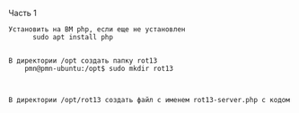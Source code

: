 Часть 1

    Установить на ВМ php, если еще не установлен
          sudo apt install php

    
    В директории /opt создать папку rot13
        pmn@pmn-ubuntu:/opt$ sudo mkdir rot13


    
    В директории /opt/rot13 создать файл с именем rot13-server.php с кодом

<?php
$sock = socket_create(AF_INET, SOCK_DGRAM, SOL_UDP);
socket_bind($sock, '0.0.0.0', 10000);
for (;;) {
  socket_recvfrom($sock, $message, 1024, 0, $ip, $port);
  $reply = str_rot13($message);
  socket_sendto($sock, $reply, strlen($reply), 0, $ip, $port);
}

    Запустить сервер командой php rot13-server.php и проверить что сервер работает: выполнить nc -u 127.0.0.1 10000 и ввести Hello World
    Написать юнит-файл для запуска rot13-server.php как сервиса
